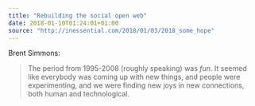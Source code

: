 ```yaml
---
title: "Rebuilding the social open web"
date: 2018-01-10T01:24:01+01:00
source: "http://inessential.com/2018/01/03/2018_some_hope"
---
```


Brent Simmons:

> The period from 1995-2008 (roughly speaking) was _fun_. It seemed like everybody was coming up with new things, and people were experimenting, and we were finding new joys in new connections, both human and technological.
